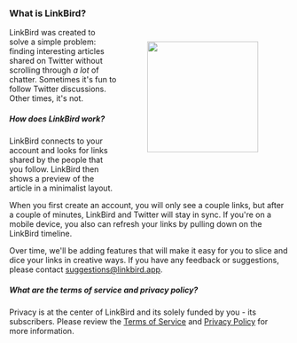 ### What is LinkBird?

<img src="/images/phone-view.png" style="top: 0; float: right; width: 200px; padding: 5px ; margin: 20px 50px 50px">

LinkBird was created to solve a simple problem: finding interesting articles shared on Twitter without scrolling through <i>a lot</i> of chatter. Sometimes it's fun to follow Twitter discussions. Other times, it's not. 

##### How does LinkBird work?

LinkBird connects to your account and looks for links shared by the people that you follow. LinkBird then shows a preview of the article in a minimalist layout.  

When you first create an account, you will only see a couple links, but after a couple of minutes, LinkBird and Twitter will stay in sync.  If you're on a mobile device, you also can refresh your links by pulling down on the LinkBird timeline.

Over time, we'll be adding features that will make it easy for you to slice and dice your links in creative ways.  If you have any feedback or suggestions, please contact suggestions@linkbird.app.

##### What are the terms of service and privacy policy?

Privacy is at the center of LinkBird and its solely funded by you - its subscribers. Please review the [Terms of Service](/terms-of-service) and [Privacy Policy](/privacy) for more information. 

